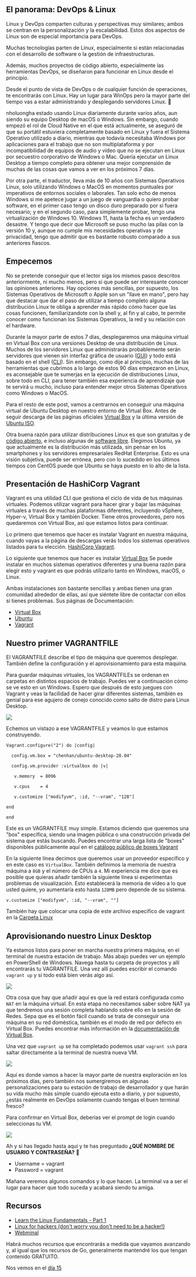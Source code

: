 ## El panorama: DevOps & Linux

Linux y DevOps comparten culturas y perspectivas muy similares; ambos se centran en la personalización y la escalabilidad. Estos dos aspectos de Linux son de especial importancia para DevOps.

Muchas tecnologías parten de Linux, especialmente si están relacionadas con el desarrollo de software o la gestión de infraestructuras.

Además, muchos proyectos de código abierto, especialmente las herramientas DevOps, se diseñaron para funcionar en Linux desde el principio.

Desde el punto de vista de DevOps o de cualquier función de operaciones, te encontrarás con Linux. Hay un lugar para WinOps pero la mayor parte del tiempo vas a estar administrando y desplegando servidores Linux. 🐧

nholuongha estado usando Linux diariamente durante varios años, aun siendo su equipo Desktop de macOS o Windows. Sin embargo, cuando empezó el rol de Cloud Native en el que está actualmente, se aseguró de que su portátil estuviera completamente basado en Linux y fuera el Sistema Operativo utilizado a diario, mientras que todavía necesitaba Windows por aplicaciones para el trabajo que no son multiplataforma y por incompatibilidad de equipos de audio y vídeo que no se ejecutan en Linux por secuestro corporativo de Windows o Mac. Quería ejecutar un Linux Desktop a tiempo completo para obtener una mejor comprensión de muchas de las cosas que vamos a ver en los próximos 7 días.

Por otra parte, el traductor, lleva más de 10 años con Sistemas Operativos Linux, solo utilizando Windows o MacOS en momentos puntuales por imperativos de entornos sociales o laborales. Tan solo echo de menos Windows si me apetece jugar a un juego de vanguardia o quiero probar software, en el primer caso tengo un disco duro preparado por si fuera necesario; y en el segundo caso, para simplemente probar, tengo una virtualización de Windows 10. Windows 11, hasta la fecha es un verdadero desastre. Y tengo que decir que Microsoft se puso mucho las pilas con la versión 10 y, aunque no cumple mis necesidades operativas y de privacidad, tengo que admitir que es bastante robusto comparado a sus anteriores fiascos. 

## Empecemos

No se pretende conseguir que el lector siga los mismos pasos descritos anteriormente, ni mucho menos, pero sí que puede ser interesante conocer las opiniones anteriores. Hay opciones más sencillas, por supuesto, los Sistemas Operativos de Microsoft o Apple son un "llave en mano", pero hay que destacar que dar el paso de utilizar a tiempo completo alguna distribución Linux te obliga a aprender más rápido cómo hacer que las cosas funcionen, familiarizandote con la shell y, al fin y al cabo, te permite conocer como funcionan los Sistemas Operativos, la red y su relación con el hardware.

Durante la mayor parte de estos 7 días, desplegaremos una máquina virtual en Virtual Box con una versiones Desktop de una distribución de Linux. Muchos de los servidores Linux que administrarás probablemente serán servidores que vienen sin interfaz gráfica de usuario ([GUI](https://es.wikipedia.org/wiki/Interfaz_gr%C3%A1fica_de_usuario)) y todo está basado en el shell ([CLI](https://es.wikipedia.org/wiki/Interfaz_de_l%C3%ADnea_de_comandos)). Sin embargo, como dije al principio, muchas de las herramientas que cubrimos a lo largo de estos 90 días empezaron en Linux, es aconsejable que te sumerjas en la ejecución de distribuciones Linux, sobre todo en CLI, para tener también esa experiencia de aprendizaje que te servirá u mucho, incluso para entender mejor otros Sistemas Operativos como Windows o MacOS.

Para el resto de este post, vamos a centrarnos en conseguir una máquina virtual de Ubuntu Desktop en nuestro entorno de Virtual Box. Antes de seguir descarga de las páginas oficiales [Virtual Box](https://www.virtualbox.org/) y la última versión de [Ubuntu ISO](https://ubuntu.com/download). 

Otra buena razón para utilizar distribuciones Linux es que son gratuitas y de [código abierto](https://es.wikipedia.org/wiki/C%C3%B3digo_abierto), e incluso algunas de [software libre](https://es.wikipedia.org/wiki/Software_libre). Elegimos Ubuntu, ya que actualmente es la distribución más utilizada, sin pensar en los smartphones y los servidores empresariales RedHat Enterprise. Esto es una visión subjetiva, puede ser errónea, pero con lo sucedido en los últimos tiempos con CentOS puede que Ubuntu se haya puesto en lo alto de la lista.

## Presentación de HashiCorp Vagrant

Vagrant es una utilidad CLI que gestiona el ciclo de vida de tus máquinas virtuales. Podemos utilizar vagrant para hacer girar y bajar las máquinas virtuales a través de muchas plataformas diferentes, incluyendo vSphere, Hyper-v, Virtual Box y también Docker. Tiene otros proveedores, pero nos quedaremos con Virtual Box, así que estamos listos para continuar.

Lo primero que tenemos que hacer es instalar Vagrant en nuestra máquina, cuando vayas a la página de descargas verás todos los sistemas operativos listados para tu elección. [HashiCorp Vagrant](https://www.vagrantup.com/downloads).

Lo siguiente que tenemos que hacer es instalar [Virtual Box](https://www.virtualbox.org/wiki/Downloads) Se puede instalar en muchos sistemas operativos diferentes y una buena razón para elegir esto y vagrant es que podrás utilizarlo tanto en Windows, macOS, o Linux.

Ambas instalaciones son bastante sencillas y ambas tienen una gran comunidad alrededor de ellas, así que siéntete libre de contactar con ellos si tienes problemas. Sus páginas de Documentación:
- [Virtual Box](https://www.virtualbox.org/wiki/Documentation)
- [Ubuntu](https://help.ubuntu.com/)
- [Vagrant](https://developer.hashicorp.com/vagrant/docs)

## Nuestro primer VAGRANTFILE

El VAGRANTFILE describe el tipo de máquina que queremos desplegar. También define la configuración y el aprovisionamiento para esta máquina.

Para guardar máquinas virtuales, los VAGRANTFILEs se ordenan en carpetas en distintos espacios de trabajo. Puedes ver a continuación cómo se ve esto en un Windows. Espero que después de esto juegues con Vagrant y veas la facilidad de hacer girar diferentes sistemas, también es genial para ese agujero de conejo conocido como salto de distro para Linux Desktop.

![](Images/Day14_Linux1.png)

Echemos un vistazo a ese VAGRANTFILE y veamos lo que estamos construyendo.

```
Vagrant.configure("2") do |config|

  config.vm.box = "chenhan/ubuntu-desktop-20.04"

  config.vm.provider :virtualbox do |v|

   v.memory  = 8096

   v.cpus    = 4

   v.customize ["modifyvm", :id, "--vram", "128"]

end

end
```

Este es un VAGRANTFILE muy simple. Estamos diciendo que queremos una "box" específica, siendo una imagen pública o una construcción privada del sistema que estás buscando. Puedes encontrar una larga lista de "boxes" disponibles públicamente aquí en el [catálogo público de boxes Vagrant](https://app.vagrantup.com/boxes/search)

En la siguiente línea decimos que queremos usar un proveedor específico y en este caso es `VirtualBox`. También definimos la memoria de nuestra máquina a `8GB` y el número de CPUs a `4`. Mi experiencia me dice que es posible que quieras añadir también la siguiente línea si experimentas problemas de visualización. Esto establecerá la memoria de vídeo a lo que usted quiere, yo aumentaría esto hasta `128MB` pero depende de su sistema.

```
v.customize ["modifyvm", :id, "--vram", ""]
```

También hay que colocar una copia de este archivo específico de vagrant en la [Carpeta Linux](Linux/VAGRANTFILE)

## Aprovisionando nuestro Linux Desktop

Ya estamos listos para poner en marcha nuestra primera máquina, en el terminal de nuestra estación de trabajo. Más abajo puedes ver un ejemplo en PowerShell de Windows. Navega hasta tu carpeta de proyectos y allí encontrarás tu VAGRANTFILE. Una vez allí puedes escribir el comando `vagrant up` y si todo está bien verás algo así.

![](Images/Day14_Linux2.png)

Otra cosa que hay que añadir aquí es que la red estará configurada como `NAT` en la máquina virtual. En esta etapa no necesitamos saber sobre NAT ya que tendremos una sesión completa hablando sobre ello en la sesión de Redes. Sepa que es el botón fácil cuando se trata de conseguir una máquina en su red doméstica, también es el modo de red por defecto en Virtual Box. Puedes encontrar más información en la [documentación de Virtual Box](https://www.virtualbox.org/manual/ch06.html#network_nat).

Una vez que `vagrant up` se ha completado podemos usar `vagrant ssh` para saltar directamente a la terminal de nuestra nueva VM.

![](Images/Day14_Linux3.png)

Aquí es donde vamos a hacer la mayor parte de nuestra exploración en los próximos días, pero también nos sumergiremos en algunas personalizaciones para su estación de trabajo de desarrollador y que harán su vida mucho más simple cuando ejecuta esto a diario, y por supuesto, ¿estás realmente en DevOps solamente cuando tengas el buen terminal fresco?

Para confirmar en Virtual Box, deberías ver el prompt de login cuando seleccionas tu VM.

![](Images/Day14_Linux4.png)

Ah y si has llegado hasta aquí y te has preguntado **¿QUÉ NOMBRE DE USUARIO Y CONTRASEÑA?** 🤔
- Username = vagrant
- Password = vagrant

Mañana veremos algunos comandos y lo que hacen. La terminal va a ser el lugar para hacer que todo suceda y acabará siendo tu amiga.

## Recursos

- [Learn the Linux Fundamentals - Part 1](https://www.youtube.com/watch?v=kPylihJRG70)
- [Linux for hackers (don't worry you don't need to be a hacker!)](https://www.youtube.com/watch?v=VbEx7B_PTOE)
- [Webminal](https://www.webminal.org/) 

Habrá muchos recursos que encontrarás a medida que vayamos avanzando y, al igual que los recursos de Go, generalmente mantendré los que tengan contenido GRATUITO.

Nos vemos en el [día 15](day15.md)
